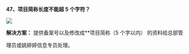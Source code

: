 <a name="bookmark46"></a>**47、项目简称长度不能超 5 个字符？**

![](Aspose.Words.e73c43fe-fde1-4168-803d-975613665666.046.jpeg)


**解决方案：** 提供备案号以及修改成\*\*项目简称（5 个字以内）  的资料给总部管

理员或姚婷婷信息专员处理。

